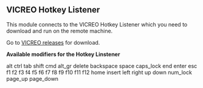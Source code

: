 ## VICREO Hotkey Listener
This module connects to the VICREO Hotkey Listener which you need to download and run on the remote machine.

Go to [VICREO releases](https://github.com/JeffreyDavidsz/VICREO-Listener/releases) for download.


**Available modifiers for the Hotkey Linstener**

alt
ctrl
tab
shift
cmd
alt_gr
delete
backspace
space
caps_lock
end
enter
esc
f1
f2
f3
f4
f5
f6
f7
f8
f9
f10
f11
f12
home
insert
left
right
up
down
num_lock
page_up
page_down
